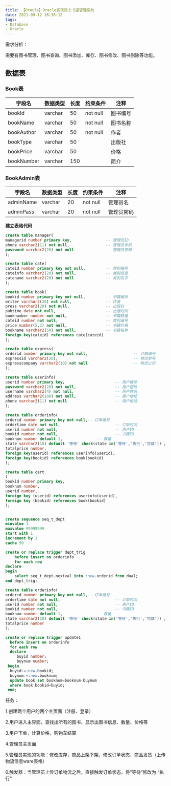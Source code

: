 ```yaml
---
title: 【Oracle】Oracle实现网上书店管理系统
date: 2021-09-12 16:38:12
tags:
- Database
- Oracle
---
```


需求分析：

需要有图书管理、图书查询、图书添加、库存、图书修改、图书删除等功能。

## 数据表

### Book表

| 字段名     | 数据类型 | 长度 | 约束条件 | 注释     |
| ---------- | -------- | ---- | -------- | -------- |
| bookId     | varchar  | 50   | not null | 图书编号 |
| bookName   | varchar  | 50   | not null | 图书名称 |
| bookAuthor | varchar  | 50   | not null | 作者     |
| bookType   | varchar  | 50   |          | 出版社   |
| bookPrice  | varchar  | 50   |          | 价格     |
| bookNumber | varchar  | 150  |          | 简介     |

### BookAdmin表

| 字段名    | 数据类型 | 长度 | 约束条件 | 注释       |
| --------- | -------- | ---- | -------- | ---------- |
| adminName | varchar  | 20   | not null | 管理员名   |
| adminPass | varchar  | 20   | not null | 管理员密码 |







**建立表格代码**

```sql
create table manager(
managerid number primary key,				-- 管理员ID
phone varchar2(11) not null,				-- 管理员手机
password varchar2(20) not null				-- 管理员密码
);

create table cate(
cateid number primary key not null,			-- 类别编号
cateinfo varchar2(20) not null,				-- 类别信息
catename varchar2(20) not null				-- 类别名字
);

create table book(
bookid number primary key not null,			-- 书籍编号
writer varchar2(20) not null,				-- 作者
press varchar2(20) not null,				-- 出版社
pubtime date not null,						-- 出版时间
booknumber number not null,					-- 书籍数量
cateid number not null,						-- 类别编号
price number(5,2) not null,					-- 书籍价格
bookname varchar2(50) not null,				-- 书籍名称
foreign key(cateid) references cate(cateid)
);

create table express(
orderid number primary key not null,					-- 订单编号
expressid varchar2(20),									-- 物流单号
expresscompany varchar2(10) not null					-- 物流公司
);

create table userinfo(
userid number primary key,						-- 用户编号
password varchar2(20) not null,					-- 用户密码
username varchar2(4) not null,					-- 用户姓名
address varchar2(100) not null,					-- 用户地址
phone varchar2(11) not null						-- 用户电话
);

create table orderinfo(
orderid number primary key not null,-- 订单编号
ordertime date not null,						-- 订单时间
userid number not null,							-- 用户ID
bookid number not null,							-- 书籍ID
booknum number default 1,		  	   	-- 数量
state varchar2(10) default '等待' check(state in('等待','执行','完成')) ,		-- 订单状态
totalprice number,
foreign key(userid) references userinfo(userid),
foreign key(bookid) references book(bookid) 
);

create table cart
(
bookid number primary key,
booknum number,
userid number,
foreign key (userid) references userinfo(userid),
foreign key (bookid) references book(bookid)
);


create sequence seq_t_dept
minvalue 1
maxvalue 99999999
start with 1
increment by 1
cache 50

create or replace trigger dept_trig
    before insert on orderinfo
    for each row
declare
begin
    select seq_t_dept.nextval into :new.orderid from dual;
end dept_trig;

create table orderinfo(
orderid number primary key not null,-- 订单编号
ordertime date not null,						-- 订单时间
userid number not null,							-- 用户ID
bookid number not null,							-- 书籍ID
booknum number default 1,		  	   	-- 数量
state varchar2(10) default '等待' check(state in('等待','执行','完成')) ,		-- 订单状态
totalprice number
);

create or replace trigger update1
  before insert on orderinfo
  for each row
  declare
     buyid number;
     buynum number;
 begin
  buyid:=:new.bookid;
  buynum:=:new.booknum;
  update book set booknum=booknum-buynum
  where book.bookid=buyid;
 end;
```

任务：



1.创建两个用户的两个主页面（注册、登录）

2.用户进入主界面，查找出所有的图书，显示出图书信息、数量、价格等

3.用户下单，计算价格，购物车结算



4.管理员主页面

5.管理员实现的功能：修改库存，商品上架下架，修改订单状态，商品发货（上传物流信息ware表格）

6.触发器：当管理员上传订单物流之后，直接触发订单状态，将“等待“修改为 “执行”










